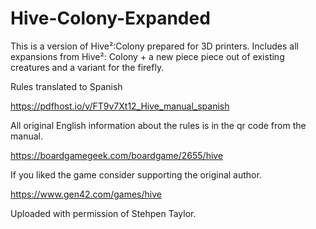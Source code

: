 # Hive-Colony-Expanded
This is a version of Hive²:Colony prepared for 3D printers.
Includes all expansions from Hive²: Colony + a new piece piece out of existing creatures and a variant for the firefly.

Rules translated to Spanish

https://pdfhost.io/v/FT9v7Xt12_Hive_manual_spanish

All original English information about the rules is in the qr code from the manual.

https://boardgamegeek.com/boardgame/2655/hive

If you liked the game consider supporting the original author.

https://www.gen42.com/games/hive

Uploaded with permission of Stehpen Taylor.
